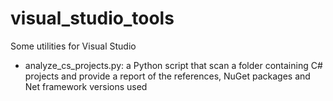 # visual_studio_tools

Some utilities for Visual Studio

 - analyze_cs_projects.py: a Python script that scan a folder containing C# projects and provide a report of the references, NuGet packages and Net framework versions used
